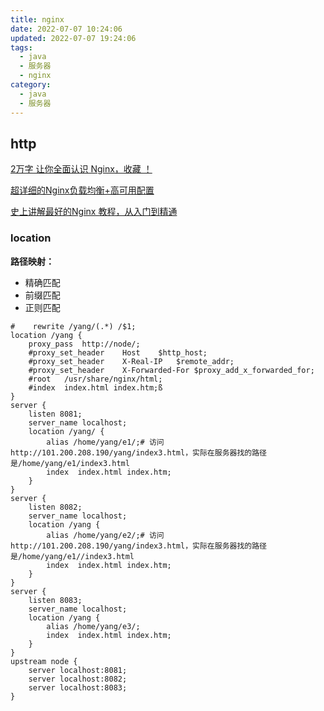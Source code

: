 ```yaml
---
title: nginx
date: 2022-07-07 10:24:06
updated: 2022-07-07 19:24:06
tags:
  - java
  - 服务器
  - nginx
category:
  - java
  - 服务器
---
```


## http

[2万字 让你全面认识 Nginx，收藏 ！](https://zhuanlan.zhihu.com/p/369926646)

[超详细的Nginx负载均衡+高可用配置](https://blog.csdn.net/IT_10/article/details/89365436)

[史上讲解最好的Nginx 教程，从入门到精通](https://zhuanlan.zhihu.com/p/389438482)

### location

**路径映射：**

- 精确匹配
- 前缀匹配
- 正则匹配

```shell
#    rewrite /yang/(.*) /$1;
location /yang {
    proxy_pass  http://node/;
    #proxy_set_header    Host    $http_host;
    #proxy_set_header    X-Real-IP   $remote_addr;
    #proxy_set_header    X-Forwarded-For $proxy_add_x_forwarded_for;
    #root   /usr/share/nginx/html;
    #index  index.html index.htm;ß
}
server {
    listen 8081;
    server_name localhost;
    location /yang/ {
        alias /home/yang/e1/;# 访问http://101.200.208.190/yang/index3.html，实际在服务器找的路径		是/home/yang/e1/index3.html
        index  index.html index.htm;
    }
}
server {
    listen 8082;
    server_name localhost;
    location /yang {
        alias /home/yang/e2/;# 访问http://101.200.208.190/yang/index3.html，实际在服务器找的路径是/home/yang/e1//index3.html
        index  index.html index.htm;
    }
}
server {
    listen 8083;
    server_name localhost;
    location /yang {
        alias /home/yang/e3/;
        index  index.html index.htm;
    }
}
upstream node {
    server localhost:8081;
    server localhost:8082;
    server localhost:8083;
}
```

